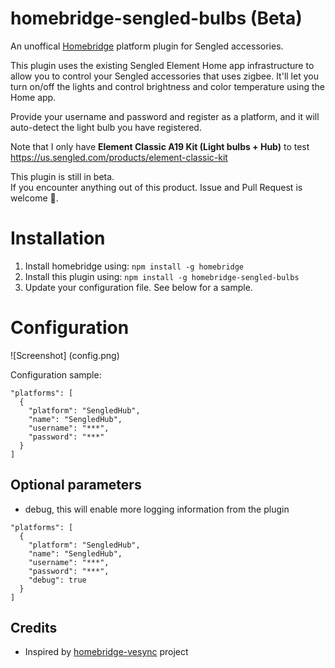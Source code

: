 # homebridge-sengled-bulbs (Beta)

An unoffical [Homebridge](https://github.com/nfarina/homebridge) platform plugin for Sengled accessories.

This plugin uses the existing Sengled Element Home app infrastructure to allow you to control your Sengled accessories that uses zigbee. It'll let you turn on/off the lights and control brightness and color temperature using the Home app.

Provide your username and password and register as a platform, and it will auto-detect the light bulb you have registered.

Note that I only have **Element Classic A19 Kit (Light bulbs + Hub)** to test  
https://us.sengled.com/products/element-classic-kit  

This plugin is still in beta.  
If you encounter anything out of this product. Issue and Pull Request is welcome 🙂.

# Installation

1. Install homebridge using: `npm install -g homebridge`
2. Install this plugin using: `npm install -g homebridge-sengled-bulbs`
3. Update your configuration file. See below for a sample.

# Configuration

![Screenshot] (config.png)

Configuration sample:

```
"platforms": [
  {
    "platform": "SengledHub",
    "name": "SengledHub",
    "username": "***",
    "password": "***"
  }
]
```

## Optional parameters

- debug, this will enable more logging information from the plugin

```
"platforms": [
  {
    "platform": "SengledHub",
    "name": "SengledHub",
    "username": "***",
    "password": "***",
    "debug": true
  }
]
```

## Credits

- Inspired by [homebridge-vesync](https://github.com/AlakhaiVaynard/homebridge-vesync) project
